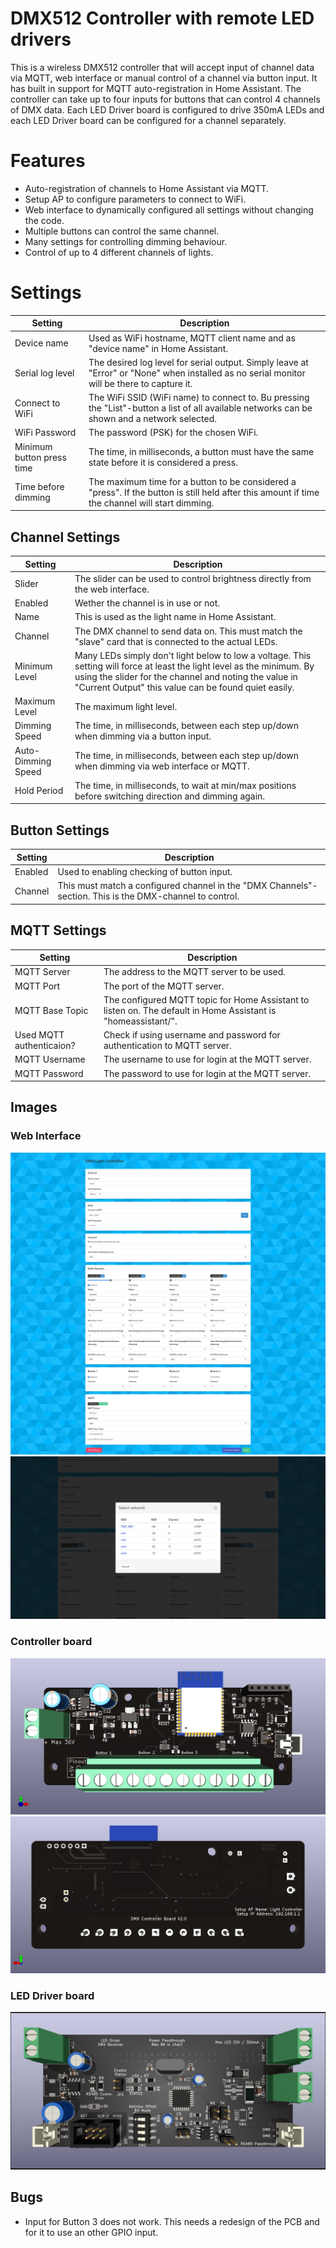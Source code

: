 # DMX512 Controller with remote LED drivers
This is a wireless DMX512 controller that will accept input of channel data via MQTT, web interface or manual control of a channel via button input. It has built in support for MQTT auto-registration in Home Assistant. The controller can take up to four inputs for buttons that can control 4 channels of DMX data. Each LED Driver board is configured to drive 350mA LEDs and each LED Driver board can be configured for a channel separately.

# Features
* Auto-registration of channels to Home Assistant via MQTT.
* Setup AP to configure parameters to connect to WiFi.
* Web interface to dynamically configured all settings without changing the code.
* Multiple buttons can control the same channel.
* Many settings for controlling dimming behaviour.
* Control of up to 4 different channels of lights.

# Settings
|Setting|Description|
|--------|-----------|
|Device name|Used as WiFi hostname, MQTT client name and as "device name" in Home Assistant.|
|Serial log level|The desired log level for serial output. Simply leave at "Error" or "None" when installed as no serial monitor will be there to capture it.|
|Connect to WiFi|The WiFi SSID (WiFi name) to connect to. Bu pressing the "List"-button a list of all available networks can be shown and a network selected.|
|WiFi Password|The password (PSK) for the chosen WiFi.|
|Minimum button press time|The time, in milliseconds, a button must have the same state before it is considered a press.|
|Time before dimming|The maximum time for a button to be considered a "press". If the button is still held after this amount if time the channel will start dimming.|

## Channel Settings
|Setting|Description|
|--------|-----------|
|Slider|The slider can be used to control brightness directly from the web interface.|
|Enabled|Wether the channel is in use or not.|
|Name|This is used as the light name in Home Assistant.|
|Channel|The DMX channel to send data on. This must match the "slave" card that is connected to the actual LEDs.|
|Minimum Level|Many LEDs simply don't light below to low a voltage. This setting will force at least the light level as the minimum. By using the slider for the channel and noting the value in "Current Output" this value can be found quiet easily.|
|Maximum Level|The maximum light level.|
|Dimming Speed|The time, in milliseconds, between each step up/down when dimming via a button input.|
|Auto-Dimming Speed|The time, in milliseconds, between each step up/down when dimming via web interface or MQTT.|
|Hold Period|The time, in milliseconds, to wait at min/max positions before switching direction and dimming again.|

## Button Settings
|Setting|Description|
|--------|-----------|
|Enabled|Used to enabling checking of button input.|
|Channel|This must match a configured channel in the "DMX Channels"-section. This is the DMX-channel to control.|

## MQTT Settings
|Setting|Description|
|--------|-----------|
|MQTT Server|The address to the MQTT server to be used.|
|MQTT Port|The port of the MQTT server.|
|MQTT Base Topic|The configured MQTT topic for Home Assistant to listen on. The default in Home Assistant is "homeassistant/".|
|Used MQTT authenticaion?|Check if using username and password for authentication to MQTT server.|
|MQTT Username|The username to use for login at the MQTT server.|
|MQTT Password|The password to use for login at the MQTT server.|

## Images
### Web Interface
![Index](Software/Controller/screenshots/index.png)
![WiFi_list](Software/Controller/screenshots/wifi_list.png)
### Controller board
![Front](PCB/DMX_ControllerBoard_ESP32/DMX_ControllerBoard.png)
![Back](PCB/DMX_ControllerBoard_ESP32/DMX_ControllerBoard_Back.png)
### LED Driver board
![Front](PCB/DMX_CC_LED_Driver/DMX_CC_LED_Driver.png)

## Bugs
* Input for Button 3 does not work. This needs a redesign of the PCB and for it to use an other GPIO input.
